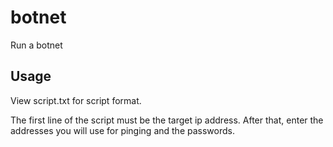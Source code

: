 # botnet
Run a botnet

## Usage ##
View script.txt for script format.

The first line of the script must be the target ip address.
After that, enter the addresses you will use for pinging and the passwords.
